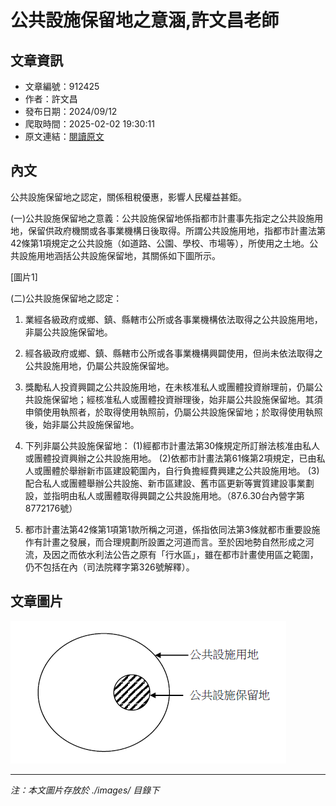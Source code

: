 # 公共設施保留地之意涵,許文昌老師

## 文章資訊
- 文章編號：912425
- 作者：許文昌
- 發布日期：2024/09/12
- 爬取時間：2025-02-02 19:30:11
- 原文連結：[閱讀原文](https://real-estate.get.com.tw/Columns/detail.aspx?no=912425)

## 內文
公共設施保留地之認定，關係租稅優惠，影響人民權益甚鉅。

(一)公共設施保留地之意義：公共設施保留地係指都市計畫事先指定之公共設施用地，保留供政府機關或各事業機構日後取得。所謂公共設施用地，指都市計畫法第42條第1項規定之公共設施（如道路、公園、學校、市場等），所使用之土地。公共設施用地涵括公共設施保留地，其關係如下圖所示。

[圖片1]

(二)公共設施保留地之認定：

1. 業經各級政府或鄉、鎮、縣轄市公所或各事業機構依法取得之公共設施用地，非屬公共設施保留地。

2. 經各級政府或鄉、鎮、縣轄市公所或各事業機構興闢使用，但尚未依法取得之公共設施用地，仍屬公共設施保留地。

3. 獎勵私人投資興闢之公共設施用地，在未核准私人或團體投資辦理前，仍屬公共設施保留地；經核准私人或團體投資辦理後，始非屬公共設施保留地。其須申領使用執照者，於取得使用執照前，仍屬公共設施保留地；於取得使用執照後，始非屬公共設施保留地。

4. 下列非屬公共設施保留地： (1)經都市計畫法第30條規定所訂辦法核准由私人或團體投資興辦之公共設施用地。 (2)依都市計畫法第61條第2項規定，已由私人或團體於舉辦新市區建設範圍內，自行負擔經費興建之公共設施用地。 (3)配合私人或團體舉辦公共設施、新市區建設、舊市區更新等實質建設事業劃設，並指明由私人或團體取得興闢之公共設施用地。（87.6.30台內營字第8772176號）

5. 都市計畫法第42條第1項第1款所稱之河道，係指依同法第3條就都市重要設施作有計畫之發展，而合理規劃所設置之河道而言。至於因地勢自然形成之河流，及因之而依水利法公告之原有「行水區」，雖在都市計畫使用區之範圍，仍不包括在內（司法院釋字第326號解釋）。

## 文章圖片

![圖片1](./images/912425_ae14c522.png)


---
*注：本文圖片存放於 ./images/ 目錄下*

